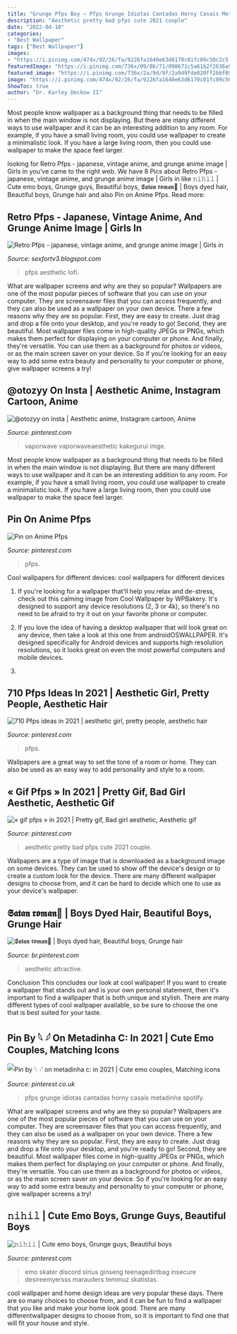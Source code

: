 ```yaml
---
title: "Grunge Pfps Boy ~ Pfps Grunge Idiotas Cantadas Horny Casais Metadinha Spotify"
description: "Aesthetic pretty bad pfps cute 2021 couple"
date: "2022-04-10"
categories:
- "Best Wallpaper"
tags: ["Best Wallpaper"]
images:
- "https://i.pinimg.com/474x/92/26/fa/9226fa1640e63d6170c01fc89c50c2c5.jpg"
featuredImage: "https://i.pinimg.com/736x/09/86/71/098671c5a61b2f2636a54c8b6b7aef1b.jpg"
featured_image: "https://i.pinimg.com/736x/2a/9d/9f/2a9d9fde020ff2bbf0922f7013d80ac7.jpg"
image: "https://i.pinimg.com/474x/92/26/fa/9226fa1640e63d6170c01fc89c50c2c5.jpg"
ShowToc: true
author: "Dr. Karley Deckow II"
---
```



Most people know wallpaper as a background thing that needs to be filled in when the main window is not displaying. But there are many different ways to use wallpaper and it can be an interesting addition to any room. For example, if you have a small living room, you could use wallpaper to create a minimalistic look. If you have a large living room, then you could use wallpaper to make the space feel larger.

	

		
looking for Retro Pfps - japanese, vintage anime, and grunge anime image | Girls in you've came to the right web. We have 8 Pics about Retro Pfps - japanese, vintage anime, and grunge anime image | Girls in like 𝚗𝚒𝚑𝚒𝚕 | Cute emo boys, Grunge guys, Beautiful boys, 𝕾𝖆𝖙𝖆𝖓 𝖗𝖔𝖒𝖆𝖓🖤 | Boys dyed hair, Beautiful boys, Grunge hair and also Pin on Anime Pfps. Read more:
		
    
## Retro Pfps - Japanese, Vintage Anime, And Grunge Anime Image | Girls In

<img loading=lazy src="https://i.pinimg.com/736x/00/53/6b/00536b671771458e0c52f1be5668b250.jpg" onerror="this.onerror=null;this.src='https://tse4.mm.bing.net/th?id=OIP.xiHF5KtYWC2DcTNZ8O9jHAHaHS&amp;pid=15.1';" alt="Retro Pfps - japanese, vintage anime, and grunge anime image | Girls in">

_Source: sexfortv3.blogspot.com_

>pfps aesthetic lofi. 

	

What are wallpaper screens and why are they so popular?
Wallpapers are one of the most popular pieces of software that you can use on your computer. They are screensaver files that you can access frequently, and they can also be used as a wallpaper on your own device. There a few reasons why they are so popular. First, they are easy to create. Just drag and drop a file onto your desktop, and you're ready to go! Second, they are beautiful. Most wallpaper files come in high-quality JPEGs or PNGs, which makes them perfect for displaying on your computer or phone. And finally, they're versatile. You can use them as a background for photos or videos, or as the main screen saver on your device. So if you're looking for an easy way to add some extra beauty and personality to your computer or phone, give wallpaper screens a try!

    
## @otozyy On Insta | Aesthetic Anime, Instagram Cartoon, Anime

<img loading=lazy src="https://i.pinimg.com/736x/09/86/71/098671c5a61b2f2636a54c8b6b7aef1b.jpg" onerror="this.onerror=null;this.src='https://tse3.mm.bing.net/th?id=OIP.pSHXf77gUkkeU7Z3Ile2RAHaI1&amp;pid=15.1';" alt="@otozyy on insta | Aesthetic anime, Instagram cartoon, Anime">

_Source: pinterest.com_

>vaporwave vaporwaveaesthetic kakegurui imge. 

	

Most people know wallpaper as a background thing that needs to be filled in when the main window is not displaying. But there are many different ways to use wallpaper and it can be an interesting addition to any room. For example, if you have a small living room, you could use wallpaper to create a minimalistic look. If you have a large living room, then you could use wallpaper to make the space feel larger.

    
## Pin On Anime Pfps

<img loading=lazy src="https://i.pinimg.com/736x/2a/9d/9f/2a9d9fde020ff2bbf0922f7013d80ac7.jpg" onerror="this.onerror=null;this.src='https://tse4.mm.bing.net/th?id=OIP.5s8hBGm5aX2twHeO4OOT7wHaI4&amp;pid=15.1';" alt="Pin on Anime Pfps">

_Source: pinterest.com_

>pfps. 

	

Cool wallpapers for different devices:
cool wallpapers for different devices 

1. If you're looking for a wallpaper that'll help you relax and de-stress, check out this calming image from Cool Wallpaper by WPBakery. It's designed to support any device resolutions (2, 3 or 4k), so there's no need to be afraid to try it out on your favorite phone or computer.

2. If you love the idea of having a desktop wallpaper that will look great on any device, then take a look at this one from androidOSWALLPAPER. It's designed specifically for Android devices and supports high resolution resolutions, so it looks great on even the most powerful computers and mobile devices.

3.

    
## 710 Pfps Ideas In 2021 | Aesthetic Girl, Pretty People, Aesthetic Hair

<img loading=lazy src="https://i.pinimg.com/474x/92/26/fa/9226fa1640e63d6170c01fc89c50c2c5.jpg" onerror="this.onerror=null;this.src='https://tse1.mm.bing.net/th?id=OIP.NffIS69sAfTlgBoFzyyHsAAAAA&amp;pid=15.1';" alt="710 Pfps ideas in 2021 | aesthetic girl, pretty people, aesthetic hair">

_Source: pinterest.com_

>pfps. 

	

Wallpapers are a great way to set the tone of a room or home. They can also be used as an easy way to add personality and style to a room.

    
## « Gif Pfps » In 2021 | Pretty Gif, Bad Girl Aesthetic, Aesthetic Gif

<img loading=lazy src="https://i.pinimg.com/originals/58/f6/93/58f693eb9f5ef2c34956e7b6cf79eff0.gif" onerror="this.onerror=null;this.src='https://tse2.mm.bing.net/th?id=OIP.KZTKsjgnN0q820aBUpacIwAAAA&amp;pid=15.1';" alt="« gif pfps » in 2021 | Pretty gif, Bad girl aesthetic, Aesthetic gif">

_Source: pinterest.com_

>aesthetic pretty bad pfps cute 2021 couple. 

	

Wallpapers are a type of image that is downloaded as a background image on some devices. They can be used to show off the device's design or to create a custom look for the device. There are many different wallpaper designs to choose from, and it can be hard to decide which one to use as your device's wallpaper.

    
## 𝕾𝖆𝖙𝖆𝖓 𝖗𝖔𝖒𝖆𝖓🖤 | Boys Dyed Hair, Beautiful Boys, Grunge Hair

<img loading=lazy src="https://i.pinimg.com/originals/7f/a2/24/7fa22446d9cac20da8ac3ebc03654107.jpg" onerror="this.onerror=null;this.src='https://tse3.mm.bing.net/th?id=OIP.46CYV_LlzjgCGD9QpGPJZwHaHT&amp;pid=15.1';" alt="𝕾𝖆𝖙𝖆𝖓 𝖗𝖔𝖒𝖆𝖓🖤 | Boys dyed hair, Beautiful boys, Grunge hair">

_Source: br.pinterest.com_

>aesthetic attractive. 

	

Conclusion
This concludes our look at cool wallpaper! If you want to create a wallpaper that stands out and is your own personal statement, then it's important to find a wallpaper that is both unique and stylish. There are many different types of cool wallpaper available, so be sure to choose the one that is best suited for your taste.

    
## Pin By 𓆩 ︎𓆪 On Metadinha C: In 2021 | Cute Emo Couples, Matching Icons

<img loading=lazy src="https://i.pinimg.com/736x/0f/21/b6/0f21b63cf15b3151c2a831e4c9d277e7.jpg" onerror="this.onerror=null;this.src='https://tse4.mm.bing.net/th?id=OIP.C1tmU14l4TGB_c4ko52-8wHaHa&amp;pid=15.1';" alt="Pin by 𓆩 ︎𓆪 on metadinha c: in 2021 | Cute emo couples, Matching icons">

_Source: pinterest.co.uk_

>pfps grunge idiotas cantadas horny casais metadinha spotify. 

	

What are wallpaper screens and why are they so popular?
Wallpapers are one of the most popular pieces of software that you can use on your computer. They are screensaver files that you can access frequently, and they can also be used as a wallpaper on your own device. There a few reasons why they are so popular. First, they are easy to create. Just drag and drop a file onto your desktop, and you're ready to go! Second, they are beautiful. Most wallpaper files come in high-quality JPEGs or PNGs, which makes them perfect for displaying on your computer or phone. And finally, they're versatile. You can use them as a background for photos or videos, or as the main screen saver on your device. So if you're looking for an easy way to add some extra beauty and personality to your computer or phone, give wallpaper screens a try!

    
## 𝚗𝚒𝚑𝚒𝚕 | Cute Emo Boys, Grunge Guys, Beautiful Boys

<img loading=lazy src="https://i.pinimg.com/736x/e5/17/dc/e517dce970d07c19fb705e70652bf45b.jpg" onerror="this.onerror=null;this.src='https://tse2.mm.bing.net/th?id=OIP.G42HafJxB_-wW09e-X33dwHaHS&amp;pid=15.1';" alt="𝚗𝚒𝚑𝚒𝚕 | Cute emo boys, Grunge guys, Beautiful boys">

_Source: pinterest.com_

>emo skater discord sirius ginseng teenagedirtbag insecure desireemyersss marauders temmuz skatistas. 

	

cool wallpaper and home design ideas are very popular these days. There are so many choices to choose from, and it can be fun to find a wallpaper that you like and make your home look good. There are many differentwallpaper designs to choose from, so it is important to find one that will fit your house and style.

